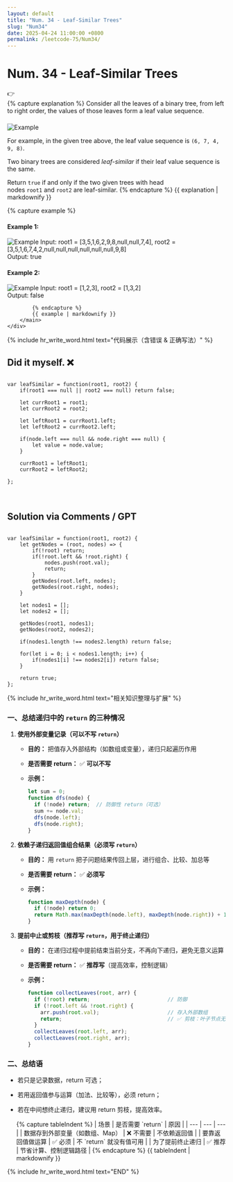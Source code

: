 ```yaml
---
layout: default
title: "Num. 34 - Leaf-Similar Trees"
slug: "Num34"
date: 2025-04-24 11:00:00 +0800
permalink: /leetcode-75/Num34/
---
```



# Num. 34 - Leaf-Similar Trees

<aside class="asideDiv">
    <div>👉</div>
    <div>
        <main>
            {% capture explanation %}
Consider all the leaves of a binary tree, from left to right order, the values of those leaves form a leaf value sequence.

<img 
src="{{ '/assets/images/leetcode/Leaf-Similar-Trees-example.png' | relative_url }}" 
alt="Example"
class="leetcode-example-image" 
style="max-width: 13em; margin-top: 0.5em; margin-button: 0.5em;"
/>

For example, in the given tree above, the leaf value sequence is `(6, 7, 4, 9, 8)`.

Two binary trees are considered *leaf-similar* if their leaf value sequence is the same.

Return `true` if and only if the two given trees with head nodes `root1` and `root2` are leaf-similar.
            {% endcapture %}
            {{ explanation | markdownify }}
        </main>
        <main>
            {% capture example %}
#### Example 1:
<img 
src="{{ '/assets/images/leetcode/Leaf-Similar-Trees-example1.jpg' | relative_url }}" 
alt="Example"
class="leetcode-example-image" 
style="max-width: 25em;"
/>
Input: root1 = [3,5,1,6,2,9,8,null,null,7,4], root2 = [3,5,1,6,7,4,2,null,null,null,null,null,null,9,8]  
Output: true

#### Example 2:
<img 
src="{{ '/assets/images/leetcode/Leaf-Similar-Trees-example2.jpg' | relative_url }}" 
alt="Example"
class="leetcode-example-image" 
style="max-width: 15em;"
/>
Input: root1 = [1,2,3], root2 = [1,3,2]  
Output: false

            {% endcapture %}
            {{ example | markdownify }}
        </main>
    </div>
</aside>

{% include hr_write_word.html text="代码展示（含错误 & 正确写法）" %}

## **Did it myself.** &#x274C; 
<pre><code class="language-js">
var leafSimilar = function(root1, root2) {
    if(root1 === null || root2 === null) return false; 

    let currRoot1 = root1;
    let currRoot2 = root2;

    let leftRoot1 = currRoot1.left;
    let leftRoot2 = currRoot2.left;
    
    if(node.left === null && node.right === null) {
        let value = node.value;
    }

    currRoot1 = leftRoot1;
    currRoot2 = leftRoot2;

};
</code></pre>
<br />

## **Solution via Comments / GPT**
<pre><code class="language-js">
var leafSimilar = function(root1, root2) {
    let getNodes = (root, nodes) => {
        if(!root) return;
        if(!root.left && !root.right) {
            nodes.push(root.val);
            return;
        }
        getNodes(root.left, nodes);
        getNodes(root.right, nodes);
    }

    let nodes1 = [];
    let nodes2 = [];

    getNodes(root1, nodes1);
    getNodes(root2, nodes2);

    if(nodes1.length !== nodes2.length) return false;

    for(let i = 0; i < nodes1.length; i++) {
        if(nodes1[i] !== nodes2[i]) return false;
    }

    return true;
};
</code></pre>


{% include hr_write_word.html text="相关知识整理与扩展" %}


### **一、总结递归中的 `return` 的三种情况**

1. **使用外部变量记录（可以不写 `return`）**

    - **目的：** 把值存入外部结构（如数组或变量），递归只起遍历作用

    - **是否需要 return：** ✅ **可以不写**

    - **示例：**
        
        ```jsx
        let sum = 0;
        function dfs(node) {
          if (!node) return;  // 防御性 return（可选）
          sum += node.val;
          dfs(node.left);
          dfs(node.right);
        }
        ```
        
2. **依赖子递归返回值组合结果（必须写 `return`）**

    - **目的：** 用 `return` 把子问题结果传回上层，进行组合、比较、加总等

    - **是否需要 return：** ✅ **必须写**

    - **示例：**
        
        ```jsx
        function maxDepth(node) {
          if (!node) return 0;
          return Math.max(maxDepth(node.left), maxDepth(node.right)) + 1;
        }
        ```
        
3. **提前中止或剪枝（推荐写 `return`，用于终止递归）**

    - **目的：** 在递归过程中提前结束当前分支，不再向下递归，避免无意义运算

    - **是否需要 return：** ✅ **推荐写**（提高效率，控制逻辑）

    - **示例：**
        
        ```jsx
        function collectLeaves(root, arr) {
          if (!root) return;                         // 防御
          if (!root.left && !root.right) {
            arr.push(root.val);                      // 存入外部数组
            return;                                  // ✅ 剪枝：叶子节点无需递归左右
          }
          collectLeaves(root.left, arr);
          collectLeaves(root.right, arr);
        }
        ```
        

### **二、总结语**

- 若只是记录数据，return 可选；

- 若用返回值参与运算（加法、比较等），必须 return；

- 若在中间想终止递归，建议用 return 剪枝，提高效率。
    
<div style="margin-left: 1.5em;">
{% capture tableIndent %}
| 场景 | 是否需要 `return` | 原因 |
| --- | --- | --- |
| 数据存到外部变量（如数组、Map） | ❌ 不需要 | 不依赖返回值 |
| 要靠返回值做运算 | ✅ 必须 | 不 `return` 就没有值可用 |
| 为了提前终止递归 | ✅ 推荐 | 节省计算、控制逻辑路径 |
{% endcapture %}
{{ tableIndent | markdownify }}
</div>


{% include hr_write_word.html text="END" %}
